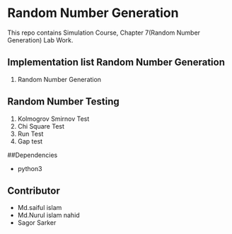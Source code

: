 
# Random Number Generation 

This repo contains Simulation Course, Chapter 7(Random Number Generation) Lab Work.

## Implementation list Random Number Generation
1. Random Number Generation

## Random Number Testing
1. Kolmogrov Smirnov Test
1. Chi Square Test 
1. Run Test 
1. Gap test 

##Dependencies
- python3

## Contributor

- Md.saiful islam
- Md.Nurul islam nahid
- Sagor Sarker
